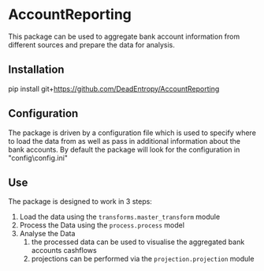 # AccountReporting
This package  can be used to aggregate bank account information from different sources and prepare the data for analysis.

## Installation

pip install git+https://github.com/DeadEntropy/AccountReporting

## Configuration

The package is driven by a configuration file which is used to specify where to load the data from as well as pass in 
additional information about the bank accounts. By default the package will look for the configuration in "config\config.ini"

## Use

The package is designed to work in 3 steps:
1. Load the data using the `transforms.master_transform` module
2. Process the Data using the `process.process` model
3. Analyse the Data
    1. the processed data can be used to visualise the aggregated bank accounts cashflows
    2. projections can be performed via the `projection.projection` module 
